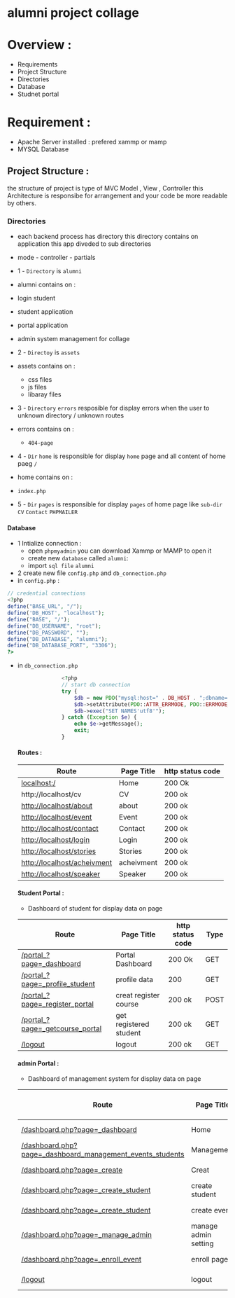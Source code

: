 # alumni project collage 

# Overview :
-  Requirements
-  Project Structure
-  Directories
-  Database
-  Studnet portal

# Requirement :
 - Apache Server installed : prefered xammp or mamp
 - MYSQL Database

## Project Structure :
the structure of project is type of MVC 
Model , View , Controller this Architecture is responsibe for arrangement and your code be more readable by others.

### Directories
- each backend process has directory this directory contains on application this app diveded to sub directories
- mode - controller - partials
  
- 1 - `Directory` is `alumni`
-  alumni contains on :
  - login student
  - student application
  - portal application
  - admin system management for collage
    
- 2 - `Directoy` is `assets`
- assets contains on :
    - css files
    - js files
    - libaray files
     
- 3 - `Directory` `errors` resposible for display errors when the user to unknown directory / unknown routes
- errors contains on :
  - `404-page`

- 4 - `Dir` `home` is responsible for display `home` page and all content of home paeg `/` 
- home contains on :
- `index.php`

- 5 - `Dir` `pages` is responsible for display `pages` of home page like `sub-dir` `CV` `Contact` `PHPMAILER`


#### Database 
- 1 Intialize connection :
   - open `phpmyadmin` you can download Xammp or MAMP to open it
   - create new `database` called `alumni`:
   - import `sql file` `alumni`
- 2 create new file  `config.php` and `db_connection.php`
- in `config.php` :
 ```php
// credential connections
<?php
define("BASE_URL", "/");
define('DB_HOST', "localhost");
define("BASE", "/");
define("DB_USERNAME", "root");
define("DB_PASSWORD", "");
define("DB_DATABASE", "alumni");
define("DB_DATABASE_PORT", "3306");
?>
```
- in `db_connection.php`
  ```php
                <?php
                // start db connection 
                try {
                    $db = new PDO("mysql:host=" . DB_HOST . ";dbname=" . DB_DATABASE . ";port=" . DB_DATABASE_PORT . ";", DB_USERNAME, DB_PASSWORD);
                    $db->setAttribute(PDO::ATTR_ERRMODE, PDO::ERRMODE_EXCEPTION);
                    $db->exec("SET NAMES'utf8'");
                } catch (Exception $e) {
                    echo $e->getMessage();
                    exit;
                }
   ```
  
  ####  Routes :
   |  Route |  Page Title | http status code |
   | ----   | ------------ | ----------- |
   |[localhost:/](#) |  Home        | 200 Ok      |
   | http://localhost/cv | CV    | 200 ok   |
   | [http://localhost/about](http://localhost/about) | about    | 200 ok   |
   | [http://localhost/event](http://localhost/event) | Event    | 200 ok   |
   | [http://localhost/contact](http://localhost/contact) | Contact    | 200 ok   |
   | [http://localhost/login](http://localhost/login) | Login    | 200 ok   |
   | [http://localhost/stories](http://localhost/stories) | Stories    | 200 ok   |
   | [http://localhost/acheivment](http://localhost/acheivment) | acheivment    | 200 ok   |
   | [http://localhost/speaker](http://localhost/speaker)| Speaker    | 200 ok   |


  #### Student Portal :
   - Dashboard of student for display data on page
     
   |  Route |  Page Title | http status code | Type |
   | --------   | ------------ | ----------- | ----------- |
   |[/portal_?page=_dashboard](/portal?page=_dashboard_portal) |  Portal Dashboard  | 200 Ok      |GET |
   |[/portal_?page=_profile_student](http://localhost/portal?page=_profile_student) | profile data |200| GET | 
   |[/portal_?page=_register_portal](http://localhost/portal?page=_register_portal)| creat register course   | 200 ok    |POST |
   |[/portal_?page=_getcourse_portal](http://localhost/portal?page=_getcourse_portal) | get registered student  | 200 ok   |GET |
   |[/logout](/logout) | logout    | 200 ok   |GET |



  #### admin Portal :
   - Dashboard of management system for display data on page
     
   |  Route |  Page Title | http status code | Type |
   | --------   | ------------ | ----------- | ----------- |
   |[/dashboard.php?page=_dashboard](/portal?page=_dashboard) |  Home        | 200 Ok      |GET |
   |[/dashboard.php?page=_dashboard_management_events_students](http://localhost/alumni/su_admin_13039/dashboard.php?page=_dashboard_management_events_students)| Management |200|PATCH | 
   |[/dashboard.php?page=_create](http://localhost/alumni/su_admin_13039/dashboard.php?page=_create) | Creat   | 200 ok    |POST |
   |[/dashboard.php?page=_create_student](http://localhost/alumni/su_admin_13039/dashboard.php?page=_create_student) | create student  | 200 ok   |POST |
   |[/dashboard.php?page=_create_student](http://localhost/alumni/su_admin_13039/dashboard.php?page=_create_event) | create event  | 200 ok   |POST |
   |[/dashboard.php?page=_manage_admin](http://localhost/alumni/su_admin_13039/dashboard.php?page=_manage_admin) | manage admin setting | 200 ok   |PATCH |
   |[/dashboard.php?page=_enroll_event](http://localhost/alumni/su_admin_13039/dashboard.php?page=_enroll_event) | enroll page    | 200 ok   |GET |
   |[/logout](/logout) | logout    | 200 ok   |GET |

